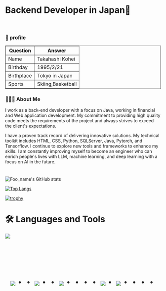 # Backend Developer in Japan👋
　
### 👻 profile 
<div align="center">
   <table border=1>
   <tr>
     <th>Question</th>
     <th>Answer</th>
   </tr>
   <tr>
     <td>Name</td>
     <td>Takahashi Kohei</td>
   </tr>
   <tr>
     <td>Birthday</td>
     <td>1995/2/21</td>
   </tr>
   <tr>
     <td>Birthplace</td>
     <td>Tokyo in Japan</td>
   </tr>
   <tr>
     <td>Sports</td>
     <td>Skiing,Basketball</td>
   </tr>
 </table>
 </div>




### 👨🏻‍💻  About Me
I work as a back-end developer with a focus on Java, working in financial and 
Web application development. My commitment to providing high quality code meets the requirements of the project and always strives to exceed the client's expectations.

I have a proven track record of delivering innovative solutions. My technical toolkit includes HTML, CSS, Python, SQLServer, Java, Pytorch, and Tensorflow.
I continue to explore new tools and frameworks to enhance my skills.
I am constantly improving myself to become an engineer who can enrich people's lives with LLM, machine learning, and deep learning with a focus on AI in the future.


#
![Foo_name's GitHub stats](https://github-readme-stats.vercel.app/api?username=takatchi-mix&show_icons=true&theme=vue-dark)

[![Top Langs](https://github-readme-stats.vercel.app/api/top-langs/?username=takatchi-mix&layout=compact&theme=vue-dark)](https://github.com/anuraghazra/github-readme-stats)

[![trophy](https://github-profile-trophy.vercel.app/?username=takatchi-mix&theme=discord)](https://github.com/ryo-ma/github-profile-trophy)





# 🛠️ Languages and Tools

<img src="https://skillicons.dev/icons?i=html,css,python,mysql,java,pytorch,github,git,anaconda,tensorflow,eclipse,idea,discord,gmail,windows,apple,instagram" /> <br /><br />

  
<!-- --------------------------------- :) ---------------------------------- -->

<br><br><br>

<div align="center">
    <h1>
        <img src="https://user-images.githubusercontent.com/44926913/175852850-3fb6c715-1856-41ff-8c1f-94ce3b03b458.gif">・・
        <img src="https://user-images.githubusercontent.com/44926913/175853109-f8850656-6704-4a8a-bee6-9aca154d929b.gif">・・
        <img src="https://user-images.githubusercontent.com/44926913/175853154-5449d974-975e-44a6-ab84-a86031265e40.gif">・・・・
        <img src="https://user-images.githubusercontent.com/44926913/175853109-f8850656-6704-4a8a-bee6-9aca154d929b.gif">・
        <img src="https://user-images.githubusercontent.com/44926913/175853154-5449d974-975e-44a6-ab84-a86031265e40.gif">・・・・
    </h1>
  </div>
<br><br><br>

